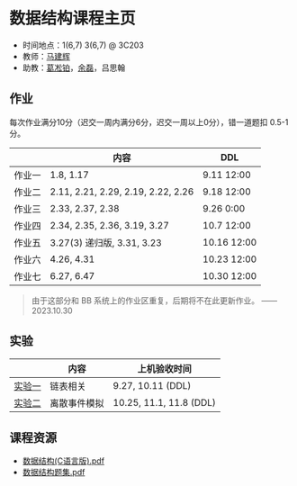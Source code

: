 # 数据结构课程主页

- 时间地点：1(6,7) 3(6,7) @ 3C203
- 教师：[马建辉](mailto:jianhui@ustc.edu.cn)
- 助教：[葛凇铂](mailto:gsb0908@mail.ustc.edu.cn)，[余磊](mailto:meet.leiyu@gmail.com)，吕思翰

## 作业

每次作业满分10分（迟交一周内满分6分，迟交一周以上0分），错一道题扣 0.5-1 分。

|        | 内容                               | DDL        |
| ------ | ---------------------------------- | ---------- |
| 作业一 | 1.8, 1.17                          | 9.11 12:00 |
| 作业二 | 2.11, 2.21, 2.29, 2.19, 2.22, 2.26 | 9.18 12:00 |
| 作业三 | 2.33, 2.37, 2.38                   | 9.26  0:00 |
| 作业四 | 2.34, 2.35, 2.36, 3.19, 3.27              | 10.7 12:00        |
| 作业五 | 3.27(3) 递归版, 3.31, 3.23              | 10.16  12:00        |
| 作业六 | 4.26, 4.31              | 10.23  12:00        |
| 作业七 | 6.27, 6.47              | 10.30  12:00        |

> 由于这部分和 BB 系统上的作业区重复，后期将不在此更新作业。 ——2023.10.30



## 实验

|                     | 内容         | 上机验收时间     |
| ------------------- | ------------ | ---------------- |
| [实验一](./lab1.md) | 链表相关     | 9.27, 10.11 (DDL) |
| [实验二](./lab2.md) | 离散事件模拟 | 10.25, 11.1, 11.8 (DDL) |

## 课程资源

- [数据结构(C语言版).pdf](https://github.com/ustc-ds-2023/ustc-ds-2023.github.io/files/12721037/default.pdf)
- [数据结构题集.pdf](https://github.com/ustc-ds-2023/ustc-ds-2023.github.io/files/12721020/default.pdf)

